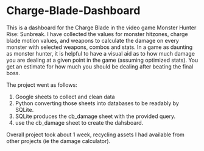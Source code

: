 # Charge-Blade-Dashboard
This is a dashboard for the Charge Blade in the video game Monster Hunter Rise: Sunbreak. I have collected the values for monster hitzones, charge blade motion values, and weapons to calculate the damage on every monster with selected weapons, combos and stats. In a game as daunting as monster hunter, it is helpful to have a visual aid as to how much damage you are dealing at a given point in the game (assuming optimized stats). You get an estimate for how much you should be dealing after beating the final boss. 

The project went as follows:
1. Google sheets to collect and clean data
2. Python converting those sheets into databases to be readably by SQLite.
3. SQLite produces the cb_damage sheet with the provided query.
4. use the cb_damage sheet to create the dahsboard.

Overall project took about 1 week, recycling assets I had available from other projects (ie the damage calculator). 
